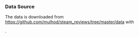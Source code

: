 ### Data Source

The data is downloaded from https://github.com/mulhod/steam_reviews/tree/master/data with

[GitZip]: http://kinolien.github.io/gitzip/

.
